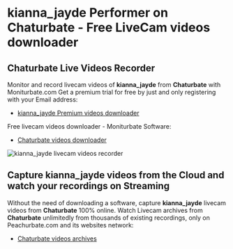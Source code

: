 # kianna_jayde Performer on Chaturbate - Free LiveCam videos downloader

## Chaturbate Live Videos Recorder

Monitor and record livecam videos of **kianna_jayde** from **Chaturbate** with Moniturbate.com
Get a premium trial for free by just and only registering with your Email address:
* [kianna_jayde Premium videos downloader](https://moniturbate.com/request-demo-licence-key.html)

Free livecam videos downloader - Moniturbate Software:
* [Chaturbate videos downloader](https://moniturbate.com/moniturbate-download-software.html)

![kianna_jayde livecam videos recorder](https://peachurnet.com/templates/moniturbate-software.png)


## Capture kianna_jayde videos from the Cloud and watch your recordings on Streaming

Without the need of downloading a software, capture **kianna_jayde** livecam videos from **Chaturbate** 100% online.
Watch Livecam archives from **Chaturbate** unlimitedly from thousands of existing recordings, only on Peachurbate.com and its websites network:
* [Chaturbate videos archives](https://peachurnet.com/)
